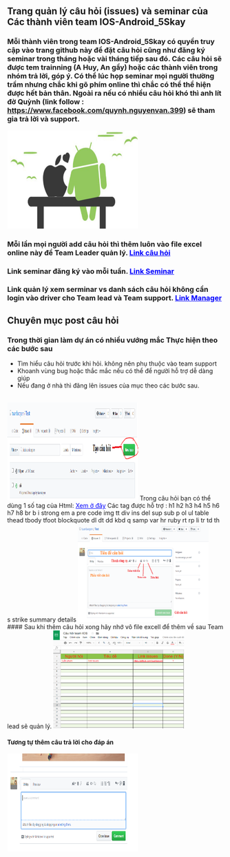 ## Trang quản lý câu hỏi (issues) và seminar của Các thành viên team IOS-Android_5Skay

### Mỗi thành viên trong team IOS-Android_5Skay có quyền truy cập vào trang github này để đặt câu hỏi cũng như đăng ký seminar trong tháng hoặc vài tháng tiếp sau đó. Các câu hỏi sẽ được tem trainning (A Huy, An gầy) hoặc các thành viên trong nhóm trả lời, góp ý. Có thể lúc họp seminar mọi người thường trầm nhưng chắc khi gõ phím online thì chắc có thể thể hiện được hết bản thân. Ngoài ra nếu có nhiều câu hỏi khó thì anh lít đờ Quỳnh (link follow : https://www.facebook.com/quynh.nguyenvan.399) sẽ tham gia trả lời và support.

<img src="ImageUsingReadMe/IOS-Android_5Skay.jpg" alt="IOS-Android_5Skay logo" style="width:304px;height:228px;">

### Mỗi lần mọi người add câu hỏi thì thêm luôn vào file excel online này để Team Leader quản lý. <a href="https://docs.google.com/spreadsheets/d/1MlrLFxnyOIQk2suPsOOQNH9wnj3T9zu7qnoio1w4bXM/edit#gid=0" style="color:blue"  target="_blank">Link câu hỏi</a>

### Link seminar đăng ký vào mỗi tuần. <a href="https://docs.google.com/spreadsheets/d/1MlrLFxnyOIQk2suPsOOQNH9wnj3T9zu7qnoio1w4bXM/edit#gid=630744880" style="color:blue" target="_blank">Link Seminar</a>

### Link quản lý xem serminar vs danh sách câu hỏi không cần login vào driver cho Team lead và Team support. <a href="https://forumhumgeduvn.000webhostapp.com/5skay/5Skay_manager.html" target="_blank" style="color:blue">Link Manager</a>

## Chuyên mục post câu hỏi
### Trong thời gian làm dự án có nhiều vướng mắc Thực hiện theo các bước sau
- Tìm hiểu câu hỏi trước khi hỏi. không nên phụ thuộc vào team support
- Khoanh vùng bug hoặc thắc mắc nếu có thể để người hỗ trợ dễ dàng giúp
- Nếu đang ở nhà thì đăng lên issues của mục theo các bước sau.
<br>
<img src="ImageUsingReadMe/CreateIssue.jpg" alt="create issue" style="width:304px;height:228px;">
Trong câu hỏi bạn có thể dùng 1 số tag của Html: <a href="https://daringfireball.net/projects/markdown/syntax#html" style="color:blue" target="_blank">Xem ở đây</a>
Các tag được hỗ trợ : h1 h2 h3 h4 h5 h6 h7 h8 br b i strong em a pre code img tt div ins del sup sub p ol ul table thead tbody tfoot blockquote dl dt dd kbd q samp var hr ruby rt rp li tr td th s strike summary details 

<img src="ImageUsingReadMe/CreateQuestion.jpg" alt="create issue" style="width:304px;height:228px;">
#### Sau khi thêm câu hỏi xong hãy nhớ vô file excell để thêm về sau Team lead sẽ quản lý.
<img src="ImageUsingReadMe/CauHoi.jpg" alt="create issue" style="width:304px;height:228px;">

#### Tương tự thêm câu trả lời cho đáp án
<img src="ImageUsingReadMe/InsertAnswer.jpg" alt="create issue" style="width:304px;height:228px;">
